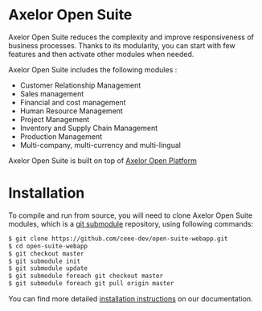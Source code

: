 Axelor Open Suite
================================

Axelor Open Suite reduces the complexity and improve responsiveness of business processes. Thanks to its modularity, you can start with few features and  then activate other modules when needed.

Axelor Open Suite includes the following modules :

* Customer Relationship Management
* Sales management
* Financial and cost management
* Human Resource Management
* Project Management
* Inventory and Supply Chain Management
* Production Management
* Multi-company, multi-currency and multi-lingual

Axelor Open Suite is built on top of [Axelor Open Platform](https://github.com/axelor/axelor-open-platform)


Installation
================================

To compile and run from source, you will need to clone Axelor Open Suite modules, which is a
[git submodule](https://git-scm.com/book/en/v2/Git-Tools-Submodules) repository, using following commands:

```bash
$ git clone https://github.com/ceee-dev/open-suite-webapp.git
$ cd open-suite-webapp
$ git checkout master
$ git submodule init
$ git submodule update
$ git submodule foreach git checkout master
$ git submodule foreach git pull origin master
```

You can find more detailed [installation instructions](https://docs.axelor.com/abs/5.0/install/index.html) on our documentation.
